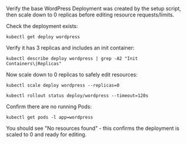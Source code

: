 Verify the base WordPress Deployment was created by the setup script, then scale down to 0 replicas before editing resource requests/limits.

Check the deployment exists:

`kubectl get deploy wordpress`

Verify it has 3 replicas and includes an init container:

`kubectl describe deploy wordpress | grep -A2 "Init Containers\|Replicas"`

Now scale down to 0 replicas to safely edit resources:

`kubectl scale deploy wordpress --replicas=0`

`kubectl rollout status deploy/wordpress --timeout=120s`

Confirm there are no running Pods:

`kubectl get pods -l app=wordpress`

You should see "No resources found" - this confirms the deployment is scaled to 0 and ready for editing.
